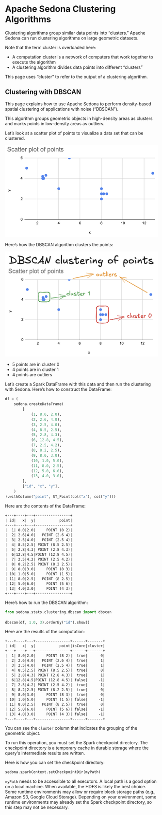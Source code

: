 <!--
 Licensed to the Apache Software Foundation (ASF) under one
 or more contributor license agreements.  See the NOTICE file
 distributed with this work for additional information
 regarding copyright ownership.  The ASF licenses this file
 to you under the Apache License, Version 2.0 (the
 "License"); you may not use this file except in compliance
 with the License.  You may obtain a copy of the License at

   http://www.apache.org/licenses/LICENSE-2.0

 Unless required by applicable law or agreed to in writing,
 software distributed under the License is distributed on an
 "AS IS" BASIS, WITHOUT WARRANTIES OR CONDITIONS OF ANY
 KIND, either express or implied.  See the License for the
 specific language governing permissions and limitations
 under the License.
 -->

# Apache Sedona Clustering Algorithms

Clustering algorithms group similar data points into “clusters.”  Apache Sedona can run clustering algorithms on large geometric datasets.

Note that the term cluster is overloaded here:

* A computation cluster is a network of computers that work together to execute the algorithm
* A clustering algorithm divides data points into different “clusters”

This page uses “cluster” to refer to the output of a clustering algorithm.

## Clustering with DBSCAN

This page explains how to use Apache Sedona to perform density-based spatial clustering of applications with noise (“DBSCAN”).

This algorithm groups geometric objects in high-density areas as clusters and marks points in low-density areas as outliers.

Let’s look at a scatter plot of points to visualize a data set that can be clustered.

![scatter plot of points](../../image/tutorial/concepts/dbscan-scatterplot-points.png)

Here’s how the DBSCAN algorithm clusters the points:

![scatter point with cluster groupings](../../image/tutorial/concepts/dbscan-clustering.png)

* 5 points are in cluster 0
* 4 points are in cluster 1
* 4 points are outliers

Let’s create a Spark DataFrame with this data and then run the clustering with Sedona.  Here’s how to construct the DataFrame:

```python
df = (
    sedona.createDataFrame(
        [
            (1, 8.0, 2.0),
            (2, 2.6, 4.0),
            (3, 2.5, 4.0),
            (4, 8.5, 2.5),
            (5, 2.8, 4.3),
            (6, 12.8, 4.5),
            (7, 2.5, 4.2),
            (8, 8.2, 2.5),
            (9, 8.0, 3.0),
            (10, 1.0, 5.0),
            (11, 8.0, 2.5),
            (12, 5.0, 6.0),
            (13, 4.0, 3.0),
        ],
        ["id", "x", "y"],
    )
).withColumn("point", ST_Point(col("x"), col("y")))
```

Here are the contents of the DataFrame:

```
+---+----+---+----------------+
| id|   x|  y|           point|
+---+----+---+----------------+
|  1| 8.0|2.0|     POINT (8 2)|
|  2| 2.6|4.0|   POINT (2.6 4)|
|  3| 2.5|4.0|   POINT (2.5 4)|
|  4| 8.5|2.5| POINT (8.5 2.5)|
|  5| 2.8|4.3| POINT (2.8 4.3)|
|  6|12.8|4.5|POINT (12.8 4.5)|
|  7| 2.5|4.2| POINT (2.5 4.2)|
|  8| 8.2|2.5| POINT (8.2 2.5)|
|  9| 8.0|3.0|     POINT (8 3)|
| 10| 1.0|5.0|     POINT (1 5)|
| 11| 8.0|2.5|   POINT (8 2.5)|
| 12| 5.0|6.0|     POINT (5 6)|
| 13| 4.0|3.0|     POINT (4 3)|
+---+----+---+----------------+
```

Here’s how to run the DBSCAN algorithm:

```python
from sedona.stats.clustering.dbscan import dbscan

dbscan(df, 1.0, 3).orderBy("id").show()
```

Here are the results of the computation:

```
+---+----+---+----------------+------+-------+
| id|   x|  y|           point|isCore|cluster|
+---+----+---+----------------+------+-------+
|  1| 8.0|2.0|     POINT (8 2)|  true|      0|
|  2| 2.6|4.0|   POINT (2.6 4)|  true|      1|
|  3| 2.5|4.0|   POINT (2.5 4)|  true|      1|
|  4| 8.5|2.5| POINT (8.5 2.5)|  true|      0|
|  5| 2.8|4.3| POINT (2.8 4.3)|  true|      1|
|  6|12.8|4.5|POINT (12.8 4.5)| false|     -1|
|  7| 2.5|4.2| POINT (2.5 4.2)|  true|      1|
|  8| 8.2|2.5| POINT (8.2 2.5)|  true|      0|
|  9| 8.0|3.0|     POINT (8 3)|  true|      0|
| 10| 1.0|5.0|     POINT (1 5)| false|     -1|
| 11| 8.0|2.5|   POINT (8 2.5)|  true|      0|
| 12| 5.0|6.0|     POINT (5 6)| false|     -1|
| 13| 4.0|3.0|     POINT (4 3)| false|     -1|
+---+----+---+----------------+------+-------+
```

You can see the `cluster` column that indicates the grouping of the geometric object.

To run this operation, you must set the Spark checkpoint directory. The checkpoint directory is a temporary cache in durable storage where the query's intermediate results are written.

Here is how you can set the checkpoint directory:

```python
sedona.sparkContext.setCheckpointDir(myPath)
```

`myPath` needs to be accessible to all executors. A local path is a good option on a local machine. When available, the HDFS is likely the best choice. Some runtime environments may allow or require block storage paths (e.g., Amazon S3, Google Cloud Storage). Depending on your environment, some runtime environments may already set the Spark checkpoint directory, so this step may not be necessary.
